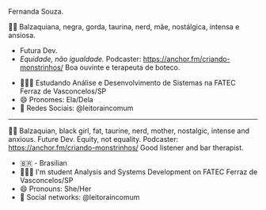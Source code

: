 Fernanda Souza. 

👩🏾‍ Balzaquiana, negra, gorda, taurina, nerd, mãe, nostálgica, intensa e ansiosa. 
* Futura Dev. 
* *Equidade, não igualdade.* 
Podcaster: https://anchor.fm/criando-monstrinhos/
Boa ouvinte e terapeuta de boteco. 

- 👩🏾‍🎓 Estudando Análise e Desenvolvimento de Sistemas na FATEC Ferraz de Vasconcelos/SP
- 😄 Pronomes: Ela/Dela
- 👥 Redes Sociais: @leitoraincomum
--------------------------------------------------------------------------
👩🏾‍ Balzaquian, black girl, fat, taurine, nerd, mother, nostalgic, intense and anxious.
Future Dev. 
Equity, not equality. 
Podcaster: https://anchor.fm/criando-monstrinhos/
Good listener and bar therapist.

- 🇧🇷 - Brasilian
- 👩🏾‍🎓 I'm student Analysis and Systems Development on FATEC Ferraz de Vasconcelos/SP
- 😄 Pronouns: She/Her
- 👥 Social networks: @leitoraincomum

<!--
**leitoraincomum/leitoraincomum** is a ✨ _special_ ✨ repository because its `README.md` (this file) appears on your GitHub profile.

Here are some ideas to get you started:

- 🔭 I’m currently working on ...
- 🌱 I’m currently learning ...
- 👯 I’m looking to collaborate on ...
- 🤔 I’m looking for help with ...
- 💬 Ask me about ...
- 📫 How to reach me: ...
- 😄 Pronouns: ...
- ⚡ Fun fact: ...
-->
